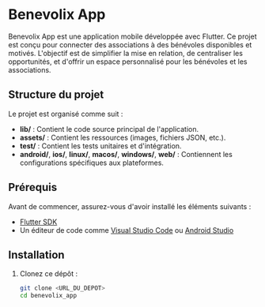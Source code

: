 # Benevolix App

Benevolix App est une application mobile développée avec Flutter. Ce projet est conçu pour connecter des associations à des bénévoles disponibles et motivés. L'objectif est de simplifier la mise en relation, de centraliser les opportunités, et d'offrir un espace personnalisé pour les bénévoles et les associations.

## Structure du projet

Le projet est organisé comme suit :

- **lib/** : Contient le code source principal de l'application.
- **assets/** : Contient les ressources (images, fichiers JSON, etc.).
- **test/** : Contient les tests unitaires et d'intégration.
- **android/**, **ios/**, **linux/**, **macos/**, **windows/**, **web/** : Contiennent les configurations spécifiques aux plateformes.

## Prérequis

Avant de commencer, assurez-vous d'avoir installé les éléments suivants :

- [Flutter SDK](https://flutter.dev/docs/get-started/install)
- Un éditeur de code comme [Visual Studio Code](https://code.visualstudio.com/) ou [Android Studio](https://developer.android.com/studio)

## Installation

1. Clonez ce dépôt :

   ```bash
   git clone <URL_DU_DEPOT>
   cd benevolix_app